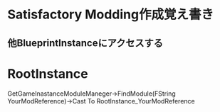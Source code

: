 # Satisfactory Modding作成覚え書き
## 他BlueprintInstanceにアクセスする
# RootInstance
GetGameInastanceModuleManeger->FindModule(FString YourModReference)->Cast To RootInstance_YourModReference

